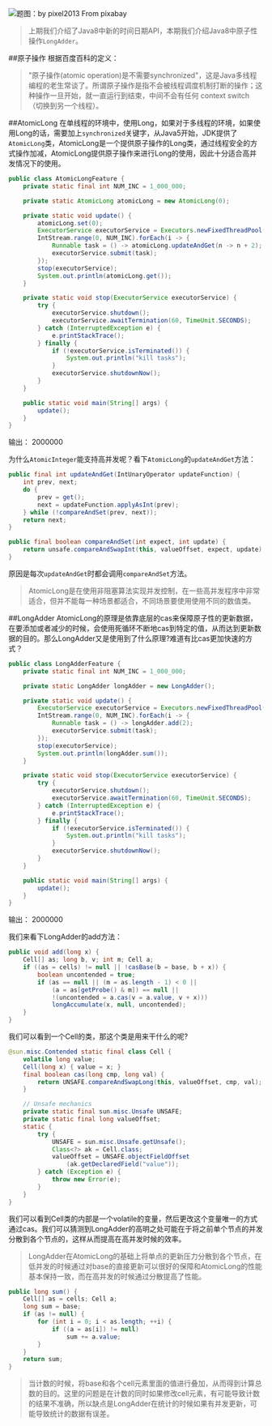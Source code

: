 ![题图：by pixel2013 From pixabay](http://upload-images.jianshu.io/upload_images/2855474-d542fe056f5f4e02.jpg?imageMogr2/auto-orient/strip%7CimageView2/2/w/1240)

>上期我们介绍了Java8中新的时间日期API，本期我们介绍Java8中原子性操作`LongAdder`。

##原子操作
根据百度百科的定义：
>"原子操作(atomic operation)是不需要synchronized"，这是Java多线程编程的老生常谈了。所谓原子操作是指不会被线程调度机制打断的操作；这种操作一旦开始，就一直运行到结束，中间不会有任何 context switch （切换到另一个线程）。

##AtomicLong
在单线程的环境中，使用Long，如果对于多线程的环境，如果使用Long的话，需要加上`synchronized`关键字，从Java5开始，JDK提供了`AtomicLong`类，AtomicLong是一个提供原子操作的Long类，通过线程安全的方式操作加减，AtomicLong提供原子操作来进行Long的使用，因此十分适合高并发情况下的使用。

```java
public class AtomicLongFeature {
	private static final int NUM_INC = 1_000_000;

	private static AtomicLong atomicLong = new AtomicLong(0);

	private static void update() {
		atomicLong.set(0);
		ExecutorService executorService = Executors.newFixedThreadPool(5);
		IntStream.range(0, NUM_INC).forEach(i -> {
			Runnable task = () -> atomicLong.updateAndGet(n -> n + 2);
			executorService.submit(task);
		});
		stop(executorService);
		System.out.println(atomicLong.get());
	}

	private static void stop(ExecutorService executorService) {
		try {
			executorService.shutdown();
			executorService.awaitTermination(60, TimeUnit.SECONDS);
		} catch (InterruptedException e) {
			e.printStackTrace();
		} finally {
			if (!executorService.isTerminated()) {
				System.out.println("kill tasks");
			}
			executorService.shutdownNow();
		}
	}

	public static void main(String[] args) {
		update();
	}
}
```
输出：
2000000

为什么`AtomicInteger`能支持高并发呢？看下`AtomicLong`的`updateAndGet`方法：

```java
public final int updateAndGet(IntUnaryOperator updateFunction) {
    int prev, next;
    do {
        prev = get();
        next = updateFunction.applyAsInt(prev);
    } while (!compareAndSet(prev, next));
    return next;
}

public final boolean compareAndSet(int expect, int update) {
    return unsafe.compareAndSwapInt(this, valueOffset, expect, update);
}
```

原因是每次`updateAndGet`时都会调用`compareAndSet`方法。

>AtomicLong是在使用非阻塞算法实现并发控制，在一些高并发程序中非常适合，但并不能每一种场景都适合，不同场景要使用使用不同的数值类。

##LongAdder
AtomicLong的原理是依靠底层的cas来保障原子性的更新数据，在要添加或者减少的时候，会使用死循环不断地cas到特定的值，从而达到更新数据的目的。那么LongAdder又是使用到了什么原理?难道有比cas更加快速的方式？

```java
public class LongAdderFeature {
	private static final int NUM_INC = 1_000_000;

	private static LongAdder longAdder = new LongAdder();

	private static void update() {
		ExecutorService executorService = Executors.newFixedThreadPool(5);
		IntStream.range(0, NUM_INC).forEach(i -> {
			Runnable task = () -> longAdder.add(2);
			executorService.submit(task);
		});
		stop(executorService);
		System.out.println(longAdder.sum());
	}

	private static void stop(ExecutorService executorService) {
		try {
			executorService.shutdown();
			executorService.awaitTermination(60, TimeUnit.SECONDS);
		} catch (InterruptedException e) {
			e.printStackTrace();
		} finally {
			if (!executorService.isTerminated()) {
				System.out.println("kill tasks");
			}
			executorService.shutdownNow();
		}
	}

	public static void main(String[] args) {
		update();
	}
}
```

输出：
2000000

我们来看下LongAdder的add方法：

```java
public void add(long x) {
    Cell[] as; long b, v; int m; Cell a;
    if ((as = cells) != null || !casBase(b = base, b + x)) {
        boolean uncontended = true;
        if (as == null || (m = as.length - 1) < 0 ||
            (a = as[getProbe() & m]) == null ||
            !(uncontended = a.cas(v = a.value, v + x)))
            longAccumulate(x, null, uncontended);
    }
}
```

我们可以看到一个Cell的类，那这个类是用来干什么的呢?

```java
@sun.misc.Contended static final class Cell {
    volatile long value;
    Cell(long x) { value = x; }
    final boolean cas(long cmp, long val) {
        return UNSAFE.compareAndSwapLong(this, valueOffset, cmp, val);
    }

    // Unsafe mechanics
    private static final sun.misc.Unsafe UNSAFE;
    private static final long valueOffset;
    static {
        try {
            UNSAFE = sun.misc.Unsafe.getUnsafe();
            Class<?> ak = Cell.class;
            valueOffset = UNSAFE.objectFieldOffset
                (ak.getDeclaredField("value"));
        } catch (Exception e) {
            throw new Error(e);
        }
    }
}
```

我们可以看到Cell类的内部是一个volatile的变量，然后更改这个变量唯一的方式通过cas。我们可以猜测到LongAdder的高明之处可能在于将之前单个节点的并发分散到各个节点的，这样从而提高在高并发时候的效率。

>LongAdder在AtomicLong的基础上将单点的更新压力分散到各个节点，在低并发的时候通过对base的直接更新可以很好的保障和AtomicLong的性能基本保持一致，而在高并发的时候通过分散提高了性能。

```java
public long sum() {
    Cell[] as = cells; Cell a;
    long sum = base;
    if (as != null) {
        for (int i = 0; i < as.length; ++i) {
            if ((a = as[i]) != null)
                sum += a.value;
        }
    }
    return sum;
}
```

>当计数的时候，将base和各个cell元素里面的值进行叠加，从而得到计算总数的目的。这里的问题是在计数的同时如果修改cell元素，有可能导致计数的结果不准确，所以缺点是LongAdder在统计的时候如果有并发更新，可能导致统计的数据有误差。
